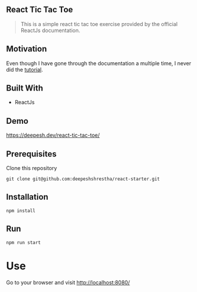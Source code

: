 ## React Tic Tac Toe

> This is a simple react tic tac toe exercise provided by the official ReactJs documentation.

## Motivation

Even though I have gone through the documentation a multiple time, I never did the [tutorial](https://reactjs.org/tutorial/tutorial.html).

## Built With

* ReactJs

## Demo

https://deepesh.dev/react-tic-tac-toe/

## Prerequisites

Clone this repository
```
git clone git@github.com:deepeshshrestha/react-starter.git
```

## Installation

```
npm install
```

## Run

```
npm run start
```
# Use

Go to your browser and visit [http://localhost:8080/](http://localhost:8080/)

